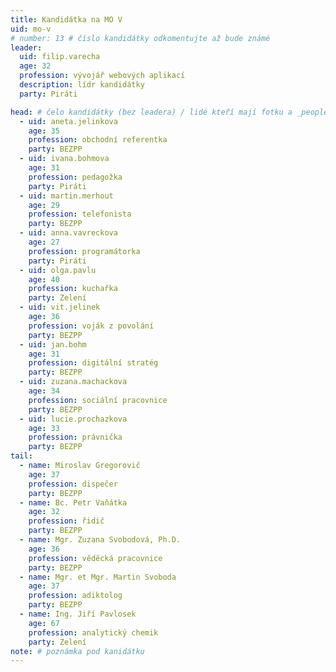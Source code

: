 ```yaml
---
title: Kandidátka na MO V
uid: mo-v
# number: 13 # číslo kandidátky odkomentujte až bude známé
leader:
  uid: filip.varecha
  age: 32
  profession: vývojář webových aplikací
  description: lídr kandidátky
  party: Piráti

head: # čelo kandidátky (bez leadera) / lidé kteří mají fotku a _people/jmeno.md
  - uid: aneta.jelinkova
    age: 35
    profession: obchodní referentka
    party: BEZPP
  - uid: ivana.bohmova
    age: 31
    profession: pedagožka
    party: Piráti
  - uid: martin.merhout
    age: 29
    profession: telefonista
    party: BEZPP
  - uid: anna.vavreckova
    age: 27
    profession: programátorka
    party: Piráti
  - uid: olga.pavlu
    age: 40
    profession: kuchařka
    party: Zelení
  - uid: vit.jelinek
    age: 36
    profession: voják z povolání
    party: BEZPP
  - uid: jan.bohm
    age: 31
    profession: digitální stratég
    party: BEZPP
  - uid: zuzana.machackova
    age: 34
    profession: sociální pracovnice
    party: BEZPP
  - uid: lucie.prochazkova
    age: 33
    profession: právnička
    party: BEZPP
tail:
  - name: Miroslav Gregorovič
    age: 37
    profession: dispečer
    party: BEZPP
  - name: Bc. Petr Vaňátka
    age: 32
    profession: řidič
    party: BEZPP
  - name: Mgr. Zuzana Svobodová, Ph.D.
    age: 36
    profession: věděcká pracovnice
    party: BEZPP
  - name: Mgr. et Mgr. Martin Svoboda
    age: 37
    profession: adiktolog
    party: BEZPP
  - name: Ing. Jiří Pavlosek
    age: 67
    profession: analytický chemik
    party: Zelení
note: # poznámka pod kanidátku
---
```

